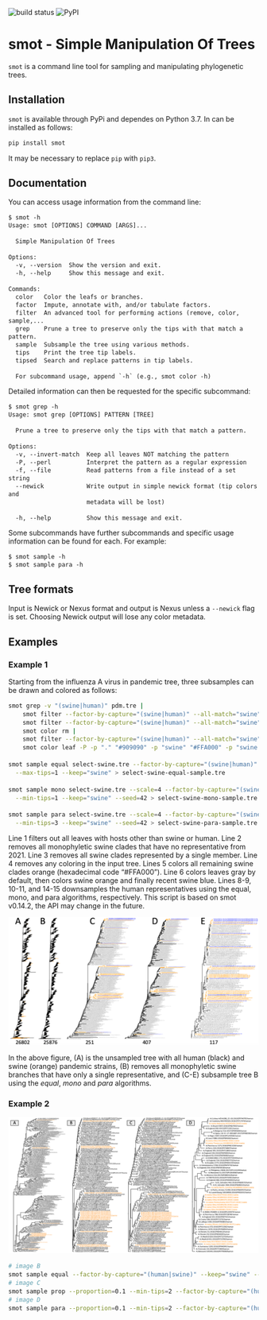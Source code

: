 ![build status](https://github.com/flu-crew/smot/actions/workflows/python-app.yml/badge.svg)
![PyPI](https://img.shields.io/pypi/v/smot.svg)

# smot - Simple Manipulation Of Trees

`smot` is a command line tool for sampling and manipulating phylogenetic trees.


## Installation

`smot` is available through PyPi and dependes on Python 3.7. In can be installed as follows:


``` sh
pip install smot
```

It may be necessary to replace `pip` with `pip3`.

## Documentation

You can access usage information from the command line:

```
$ smot -h
Usage: smot [OPTIONS] COMMAND [ARGS]...

  Simple Manipulation Of Trees

Options:
  -v, --version  Show the version and exit.
  -h, --help     Show this message and exit.

Commands:
  color   Color the leafs or branches.
  factor  Impute, annotate with, and/or tabulate factors.
  filter  An advanced tool for performing actions (remove, color, sample,...
  grep    Prune a tree to preserve only the tips with that match a pattern.
  sample  Subsample the tree using various methods.
  tips    Print the tree tip labels.
  tipsed  Search and replace patterns in tip labels.

  For subcommand usage, append `-h` (e.g., smot color -h)
```

Detailed information can then be requested for the specific subcommand:

```
$ smot grep -h
Usage: smot grep [OPTIONS] PATTERN [TREE]

  Prune a tree to preserve only the tips with that match a pattern.

Options:
  -v, --invert-match  Keep all leaves NOT matching the pattern
  -P, --perl          Interpret the pattern as a regular expression
  -f, --file          Read patterns from a file instead of a set string
  --newick            Write output in simple newick format (tip colors and
                      metadata will be lost)

  -h, --help          Show this message and exit.
```

Some subcommands have further subcommands and specific usage information can be
found for each. For example:

```
$ smot sample -h
$ smot sample para -h 
```

## Tree formats

Input is Newick or Nexus format and output is Nexus unless a `--newick` flag is
set. Choosing Newick output will lose any color metadata.

## Examples

### Example 1

Starting from the influenza A virus in pandemic tree, three subsamples can be
drawn and colored as follows:

```sh
smot grep -v "(swine|human)" pdm.tre |
    smot filter --factor-by-capture="(swine|human)" --all-match="swine" --none-match="2021-" --remove |
    smot filter --factor-by-capture="(swine|human)" --all-match="swine" --smaller-than 2 --remove |
    smot color rm |
    smot filter --factor-by-capture="(swine|human)" --all-match="swine" --color="#FFA000" |
    smot color leaf -P -p "." "#909090" -p "swine" "#FFA000" -p "swine.*2021-" "#0000FF" > select-swine.tre

smot sample equal select-swine.tre --factor-by-capture="(swine|human)" \
  --max-tips=1 --keep="swine" > select-swine-equal-sample.tre

smot sample mono select-swine.tre --scale=4 --factor-by-capture="(swine|human)" \
  --min-tips=1 --keep="swine" --seed=42 > select-swine-mono-sample.tre

smot sample para select-swine.tre --scale=4 --factor-by-capture="(swine|human)" \
  --min-tips=3 --keep="swine" --seed=42 > select-swine-para-sample.tre
```

Line 1 filters out all leaves with hosts other than swine or human. Line 2 removes all monophyletic swine clades that have no representative from 2021. Line 3 removes all swine clades represented by a single member. Line 4 removes any coloring in the input tree. Lines 5 colors all remaining swine clades orange (hexadecimal code “#FFA000”). Line 6 colors leaves gray by default, then colors swine orange and finally recent swine blue. Lines 8-9, 10-11, and 14-15 downsamples the human representatives using the equal, mono, and para algorithms, respectively. This script is based on smot v0.14.2, the API may change in the future.

![](images/pdm-0.png)

In the above figure, (A) is the unsampled tree with all human (black) and swine
(orange) pandemic strains, (B) removes all monophyletic swine branches that
have only a single representative, and (C-E) subsample tree B using the
*equal*, *mono* and *para* algorithms.

### Example 2

![](images/pdm-1.png)

``` sh
# image B
smot sample equal --factor-by-capture="(human|swine)" --keep="swine" --seed=42 --max-tips=2 pdm.tre > pdm-equal.tre
# image C
smot sample prop --proportion=0.1 --min-tips=2 --factor-by-capture="(human|swine)" --keep="swine" --seed=42 pdm.tre > pdm-prop.tre
# image D
smot sample para --proportion=0.1 --min-tips=2 --factor-by-capture="(human|swine)" --keep="swine" --seed=42 pdm.tre > pdm-para.tre
```
